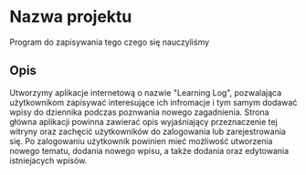 # Nazwa projektu
Program do zapisywania tego czego się nauczyliśmy

## Opis
Utworzymy aplikacje internetową o nazwie "Learning Log", pozwalająca użytkownikom 
zapisywać interesujące ich infromacje i tym samym dodawać wpisy do dziennika
podczas poznwania nowego zagadnienia. Strona główna aplikacji powinna zawierać
opis wyjaśniający przeznaczenie tej witryny oraz zachęcić użytkowników do
zalogowania lub zarejestrowania się. Po zalogowaniu użytkownik powinien mieć
możliwość utworzenia nowego tematu, dodania nowego wpisu, a także dodania oraz 
edytowania istniejacych wpisów.


